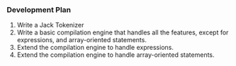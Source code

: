
### Development Plan

1. Write a Jack Tokenizer
2. Write a basic compilation engine that handles all the features,
except for expressions, and array-oriented statements.
3. Extend the compilation engine to handle expressions.
4. Extend the compilation engine to handle array-oriented statements.
